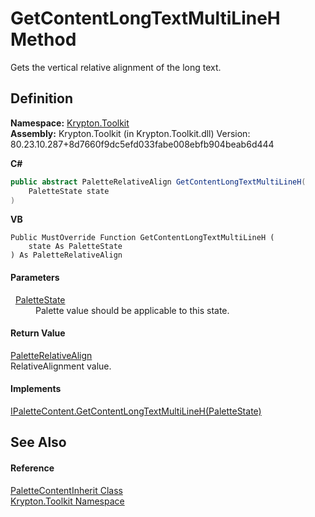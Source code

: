 # GetContentLongTextMultiLineH Method


Gets the vertical relative alignment of the long text.



## Definition
**Namespace:** <a href="79d2eac2-21f4-54ff-7552-b20c33c30600.md">Krypton.Toolkit</a>  
**Assembly:** Krypton.Toolkit (in Krypton.Toolkit.dll) Version: 80.23.10.287+8d7660f9dc5efd033fabe008ebfb904beab6d444

**C#**
``` C#
public abstract PaletteRelativeAlign GetContentLongTextMultiLineH(
	PaletteState state
)
```
**VB**
``` VB
Public MustOverride Function GetContentLongTextMultiLineH ( 
	state As PaletteState
) As PaletteRelativeAlign
```



#### Parameters
<dl><dt>  <a href="93e626cd-00cf-240e-06c6-ab4d47e982ba.md">PaletteState</a></dt><dd>Palette value should be applicable to this state.</dd></dl>

#### Return Value
<a href="6b948519-dac0-d559-fd67-0c859be1aa1d.md">PaletteRelativeAlign</a>  
RelativeAlignment value.

#### Implements
<a href="b4b728ad-8647-40eb-eef1-1f26faecae02.md">IPaletteContent.GetContentLongTextMultiLineH(PaletteState)</a>  


## See Also


#### Reference
<a href="b670fe87-921c-063a-c72b-2402d16c67df.md">PaletteContentInherit Class</a>  
<a href="79d2eac2-21f4-54ff-7552-b20c33c30600.md">Krypton.Toolkit Namespace</a>  
